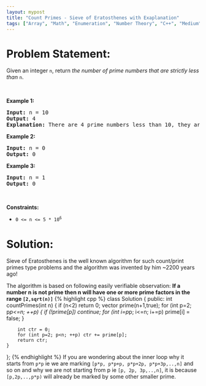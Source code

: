 ```yaml
---
layout: mypost
title: "Count Primes - Sieve of Eratosthenes with Exaplanation"
tags: ["Array", "Math", "Enumeration", "Number Theory", "C++", "Medium"]
---
```

# Problem Statement:
<p>Given an integer <code>n</code>, return <em>the number of prime numbers that are strictly less than</em> <code>n</code>.</p>

<p>&nbsp;</p>
<p><strong class="example">Example 1:</strong></p>

<pre>
<strong>Input:</strong> n = 10
<strong>Output:</strong> 4
<strong>Explanation:</strong> There are 4 prime numbers less than 10, they are 2, 3, 5, 7.
</pre>

<p><strong class="example">Example 2:</strong></p>

<pre>
<strong>Input:</strong> n = 0
<strong>Output:</strong> 0
</pre>

<p><strong class="example">Example 3:</strong></p>

<pre>
<strong>Input:</strong> n = 1
<strong>Output:</strong> 0
</pre>

<p>&nbsp;</p>
<p><strong>Constraints:</strong></p>

<ul>
	<li><code>0 &lt;= n &lt;= 5 * 10<sup>6</sup></code></li>
</ul>

# Solution:
Sieve of Eratosthenes is the well known algorithm for such count/print primes type problems and the algorithm was invented by him ~2200 years ago!


The algorithm is based on following easily verifiable observation:
**If a number n is not prime then n will have one or more prime factors in the range `[2,sqrt(n)]`**
 {% highlight cpp %} 
class Solution {
public:
    int countPrimes(int n)
    {
        if (n<2) return 0;
        vector<bool> prime(n+1,true);
        for (int p=2; p*p<=n; ++p)
        {
            if (!prime[p]) continue;
            for (int i=p*p; i<=n; i+=p)
                prime[i] = false;
        }
        
        int ctr = 0;
        for (int p=2; p<n; ++p) ctr += prime[p];
        return ctr;
    }
};
 {% endhighlight %}
If you are wondering about the inner loop why it starts from `p*p` ie we are marking `[p*p, p*p+p, p*p+2p, p*p+3p,..,n]` and so on and why we are not starting from p ie `[p, 2p, 3p,..,n]`, it is because `[p,2p,..,p*p)` will already be marked by some other smaller prime.